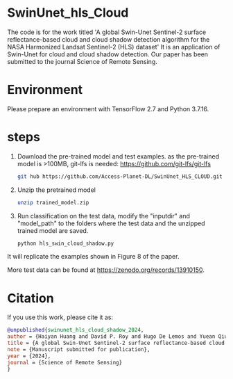 # SwinUnet_hls_Cloud

The code is for the work titled 'A global Swin-Unet Sentinel-2 surface reflectance-based cloud and cloud shadow detection algorithm for the NASA Harmonized Landsat Sentinel-2 (HLS) dataset' It is an application of Swin-Unet for cloud and cloud shadow detection. Our paper has been submitted to the journal Science of Remote Sensing.


# Environment

Please prepare an environment with TensorFlow 2.7 and Python 3.7.16. 

# steps

1. Download the pre-trained model and test examples.
   as the pre-trained model is >100MB, git-lfs is needed: https://github.com/git-lfs/git-lfs

   ```bash
   git hub https://github.com/Access-Planet-DL/SwinUnet_HLS_CLOUD.git
   ```
  
3. Unzip the pretrained model
   ```bash
   unzip trained_model.zip
   ```
4. Run classification on the test data, modify the "inputdir" and "model_path" to the folders where the test data and the unzipped trained model are saved.
   ```bash
   python hls_swin_cloud_shadow.py
   ```

It will replicate the examples shown in Figure 8 of the paper.

More test data can be found at https://zenodo.org/records/13910150.


# Citation

If you use this work, please cite it as:

```bibtex
@unpublished{swinunet_hls_cloud_shadow_2024,
author = {Haiyan Huang and David P. Roy and Hugo De Lemos and Yuean Qiu and Hankui K. Zhang},
title = {A global Swin-Unet Sentinel-2 surface reflectance-based cloud and cloud shadow detection algorithm for the NASA Harmonized Landsat Sentinel-2 (HLS) dataset},
note = {Manuscript submitted for publication},
year = {2024},
journal = {Science of Remote Sensing}
}


     
   
